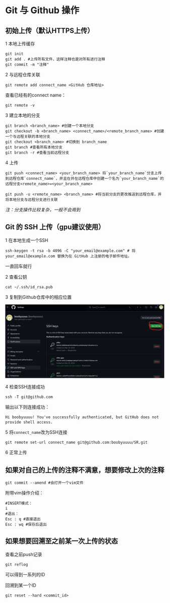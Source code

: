 # Git 与 Github 操作

## 初始上传（默认HTTPS上传）

1 本地上传缓存
```
git init
git add . #上传所有文件，这样注释也是对所有进行注释
git commit -m "注释"
```

2 与远程仓库关联

```
git remote add connect_name <GitHub 仓库地址>

```

查看已经有的connect name：

```
git remote -v
```

3 建立本地的分支

```
git branch <branch_name> #创建一个本地分支
git checkout -b <branch_name> <connect_name>/<remote_branch_name> #创建一个与远程关联的本地分支
git checkout <branch_name> #切换到 branch_name
git branch #查看所有本地分支
git branch -r #查看当前远程分支
```

4 上传

```
git push <connect_name> <your_branch_name> 将`your_branch_name`分支上传到远程仓库`connect_name`，并且在并在远程仓库中创建一个名为`your_branch_name`的远程分支<remote_name>=<your_branch_name>

git push -u <remote_name> <branch_name> #将当前分支的更改推送到远程仓库，并将本地分支与远程分支进行关联
```

*注：分支操作比较复杂，一般不会用到*

## Git 的 SSH 上传（gpu建议使用）

1 在本地生成一个SSH

```
ssh-keygen -t rsa -b 4096 -C "your_email@example.com" # 将 your_email@example.com 替换为在 GitHub 上注册的电子邮件地址。
```

一直回车就行

2 查看公钥

```
cat ~/.ssh/id_rsa.pub
```

3 复制到Github仓库中的相应位置

![alt text](1.2.1.png)

4 检查SSH连接成功

```
ssh -T git@github.com
```

输出以下则连接成功：

```
Hi boobyuuuu! You've successfully authenticated, but GitHub does not provide shell access.
```
5 将`connect_name`改为SSH连接

```
git remote set-url connect_name git@github.com:boobyuuuu/SR.git
```

6 正常上传

## 如果对自己的上传的注释不满意，想要修改上次的注释
```
git commit --amend #会打开一个vim文件
```

附带vim操作介绍：

```
#INSERT模式：
i
#退出：
Esc : q #直接退出
Esc : wq #保存后退出
```

## 如果想要回溯至之前某一次上传的状态

查看之前push记录

```
git reflog
```

可以得到一系列的ID

回溯到某一个ID

```
git reset --hard <commit_id>
```
